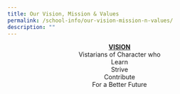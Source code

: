 ```yaml
---
title: Our Vision, Mission & Values
permalink: /school-info/our-vision-mission-n-values/
description: ""
---
```

<p><center><u><b>VISION</u></b> <br>
Vistarians of Character who <br>
Learn <br>
Strive <br>
Contribute <br>
For a Better Future</center></p>

